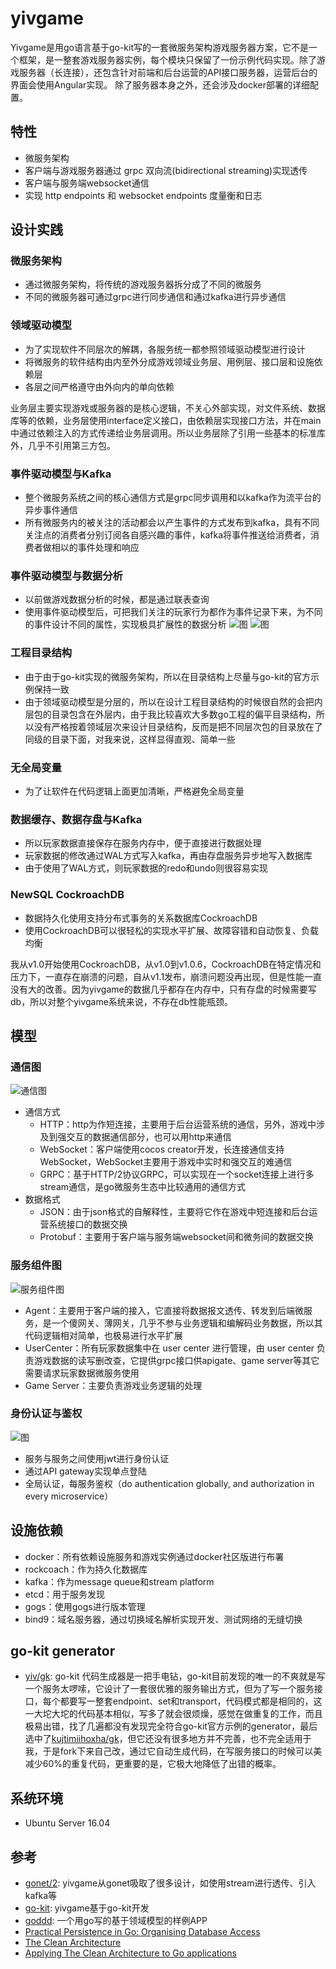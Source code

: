 # yivgame
Yivgame是用go语言基于go-kit写的一套微服务架构游戏服务器方案，它不是一个框架，是一整套游戏服务器实例，每个模块只保留了一份示例代码实现。除了游戏服务器（长连接），还包含针对前端和后台运营的API接口服务器，运营后台的界面会使用Angular实现。
除了服务器本身之外，还会涉及docker部署的详细配置。

## 特性
* 微服务架构
* 客户端与游戏服务器通过 grpc 双向流(bidirectional streaming)实现透传
* 客户端与服务端websocket通信
* 实现 http endpoints 和 websocket endpoints 度量衡和日志
## 设计实践
### 微服务架构
* 通过微服务架构，将传统的游戏服务器拆分成了不同的微服务
* 不同的微服务器可通过grpc进行同步通信和通过kafka进行异步通信
### 领域驱动模型
* 为了实现软件不同层次的解耦，各服务统一都参照领域驱动模型进行设计
* 将微服务的软件结构由内至外分成游戏领域业务层、用例层、接口层和设施依赖层
* 各层之间严格遵守由外向内的单向依赖

业务层主要实现游戏或服务器的是核心逻辑，不关心外部实现，对文件系统、数据库等的依赖，业务层使用interface定义接口，由依赖层实现接口方法，并在main中通过依赖注入的方式传递给业务层调用。所以业务层除了引用一些基本的标准库外，几乎不引用第三方包。
### 事件驱动模型与Kafka
* 整个微服务系统之间的核心通信方式是grpc同步调用和以kafka作为流平台的异步事件通信
* 所有微服务内的被关注的活动都会以产生事件的方式发布到kafka，具有不同关注点的消费者分别订阅各自感兴趣的事件，kafka将事件推送给消费者，消费者做相以的事件处理和响应
### 事件驱动模型与数据分析
* 以前做游戏数据分析的时候，都是通过联表查询
* 使用事件驱动模型后，可把我们关注的玩家行为都作为事件记录下来，为不同的事件设计不同的属性，实现极具扩展性的数据分析
![图](doc/img/event.png)
![图](doc/img/users.png)

### 工程目录结构
* 由于由于go-kit实现的微服务架构，所以在目录结构上尽量与go-kit的官方示例保持一致
* 由于领域驱动模型是分层的，所以在设计工程目录结构的时候很自然的会把内层包的目录包含在外层内，由于我比较喜欢大多数go工程的偏平目录结构，所以没有严格按着领域层次来设计目录结构，反而是把不同层次包的目录放在了同级的目录下面，对我来说，这样显得直观、简单一些

### 无全局变量
* 为了让软件在代码逻辑上面更加清晰，严格避免全局变量
### 数据缓存、数据存盘与Kafka
* 所以玩家数据直接保存在服务内存中，便于直接进行数据处理
* 玩家数据的修改通过WAL方式写入kafka，再由存盘服务异步地写入数据库
* 由于使用了WAL方式，则玩家数据的redo和undo则很容易实现
### NewSQL CockroachDB
* 数据持久化使用支持分布式事务的关系数据库CockroachDB
* 使用CockroachDB可以很轻松的实现水平扩展、故障容错和自动恢复、负载均衡

我从v1.0开始使用CockroachDB，从v1.0到v1.0.6，CockroachDB在特定情况和压力下，一直存在崩溃的问题，自从v1.1发布，崩溃问题没再出现，但是性能一直没有大的改善。因为yivgame的数据几乎都存在内存中，只有存盘的时候需要写db，所以对整个yivgame系统来说，不存在db性能瓶颈。
## 模型
### 通信图
![通信图](doc/img/通信图.png)
* 通信方式
  * HTTP：http为作短连接，主要用于后台运营系统的通信，另外，游戏中涉及到强交互的数据通信部分，也可以用http来通信
  * WebSocket：客户端使用cocos creator开发，长连接通信支持WebSocket，WebSocket主要用于游戏中实时和强交互的难通信
  * GRPC：基于HTTP/2协议GRPC，可以实现在一个socket连接上进行多stream通信，是go微服务生态中比较通用的通信方式
* 数据格式
  * JSON：由于json格式的自解释性，主要将它作在游戏中短连接和后台运营系统接口的数据交换
  * Protobuf：主要用于客户端与服务端websocket间和微务间的数据交换

### 服务组件图
![服务组件图](doc/img/组件图.png)
* Agent：主要用于客户端的接入，它直接将数据报文透传、转发到后端微服务，是一个傻网关、薄网关，几乎不参与业务逻辑和编解码业务数据，所以其代码逻辑相对简单，也极易进行水平扩展
* UserCenter：所有玩家数据集中在 user center 进行管理，由 user center 负责游戏数据的读写删改查，它提供grpc接口供apigate、game server等其它需要请求玩家数据微服务使用
* Game Server：主要负责游戏业务逻辑的处理
### 身份认证与鉴权
![图](doc/img/认证.png)
* 服务与服务之间使用jwt进行身份认证
* 通过API gateway实现单点登陆
* 全局认证，每服务鉴权（do authentication globally, and authorization in every microservice）
## 设施依赖
* docker：所有依赖设施服务和游戏实例通过docker社区版进行布署
* rockcoach：作为持久化数据库
* kafka：作为message queue和stream platform
* etcd：用于服务发现
* gogs：使用gogs进行版本管理
* bind9：域名服务器，通过切换域名解析实现开发、测试网络的无缝切换
## go-kit generator
* [yiv/gk](https://github.com/yiv/gk): go-kit 代码生成器是一把手电钻，go-kit目前发现的唯一的不爽就是写一个服务太啰嗦，它设计了一套很优雅的服务输出方式，但为了写一个服务接口，每个都要写一整套endpoint、set和transport，代码模式都是相同的，这一大坨大坨的代码基本相似，写多了就会很烦燥，感觉在做重复的工作，而且极易出错，找了几遍都没有发现完全符合go-kit官方示例的generator，最后选中了[kujtimiihoxha/gk](https://github.com/kujtimiihoxha/gk)，但它还没有很多地方并不完善，也不完全适用于我，于是fork下来自己改，通过它自动生成代码，在写服务接口的时候可以美减少60%的重复代码，更重要的是，它极大地降低了出错的概率。

## 系统环境
* Ubuntu Server 16.04

## 参考
* [gonet/2](https://gonet2.github.io/): yivgame从gonet吸取了很多设计，如使用stream进行透传、引入kafka等
* [go-kit](https://github.com/go-kit/kit): yivgame基于go-kit开发
* [goddd](https://github.com/marcusolsson/goddd): 一个用go写的基于领域模型的样例APP
* [Practical Persistence in Go: Organising Database Access](http://www.alexedwards.net/blog/organising-database-access)
* [The Clean Architecture](https://8thlight.com/blog/uncle-bob/2012/08/13/the-clean-architecture.html)
* [Applying The Clean Architecture to Go applications](http://manuel.kiessling.net/2012/09/28/applying-the-clean-architecture-to-go-applications/)

